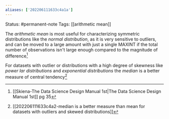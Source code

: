 ```yaml
---
aliases: ['202206111633c4a1a']
---
```

Status: #permanent-note 
Tags: [[arithmetic mean]]

The *arithmetic mean* is most useful for characterizing symmetric distributions like the *normal distribution*, as it is very sensitive to outliers, and can be moved to a large amount with just a single MAXINT if the total number of observations isn't large enough compared to the magnitude of difference[^1]

For datasets with outlier or distributions with a high degree of skewness like *power lar distributions* and *exponential distributions* the *median* is a better measure of central tendency[^2]

[^1]: [[Skiena-The Data Science  Design Manual 1st|The Data Science Design Manual 1st]] pg 35
[^2]:[[202206111633c4a2-median is a better measure than mean for datasets with outliers and skewed distributions]]